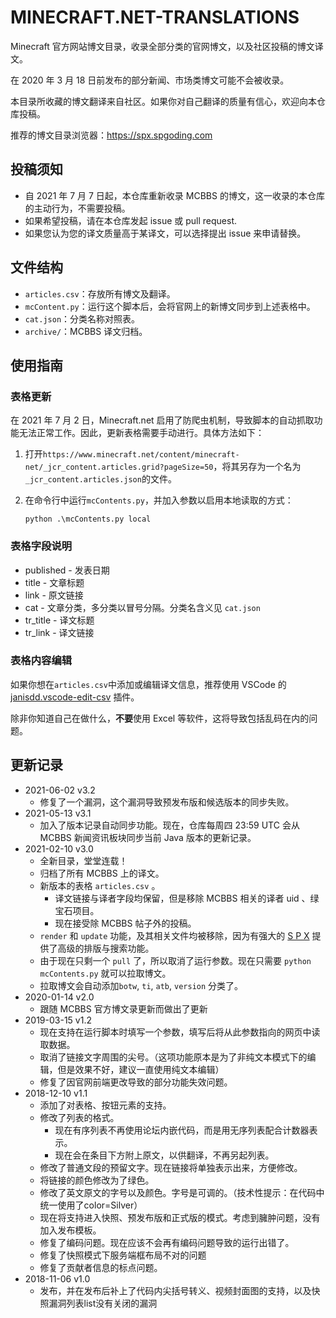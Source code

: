 # MINECRAFT.NET-TRANSLATIONS

Minecraft 官方网站博文目录，收录全部分类的官网博文，以及社区投稿的博文译文。

在 2020 年 3 月 18 日前发布的部分新闻、市场类博文可能不会被收录。

本目录所收藏的博文翻译来自社区。如果你对自己翻译的质量有信心，欢迎向本仓库投稿。

推荐的博文目录浏览器：https://spx.spgoding.com



## 投稿须知

* 自 2021 年 7 月 7 日起，本仓库重新收录 MCBBS 的博文，这一收录的本仓库的主动行为，不需要投稿。
* 如果希望投稿，请在本仓库发起 issue 或 pull request.
* 如果您认为您的译文质量高于某译文，可以选择提出 issue 来申请替换。



## 文件结构

* `articles.csv`：存放所有博文及翻译。
* `mcContent.py`：运行这个脚本后，会将官网上的新博文同步到上述表格中。
* `cat.json`：分类名称对照表。
* `archive/`：MCBBS 译文归档。



## 使用指南

### 表格更新

在 2021 年 7 月 2 日，Minecraft.net 启用了防爬虫机制，导致脚本的自动抓取功能无法正常工作。因此，更新表格需要手动进行。具体方法如下：

1. 打开`https://www.minecraft.net/content/minecraft-net/_jcr_content.articles.grid?pageSize=50`，将其另存为一个名为`_jcr_content.articles.json`的文件。

2. 在命令行中运行`mcContents.py`，并加入参数以启用本地读取的方式：

   ```
   python .\mcContents.py local
   ```



### 表格字段说明

* published - 发表日期
* title - 文章标题
* link - 原文链接
* cat - 文章分类，多分类以冒号分隔。分类名含义见 `cat.json`
* tr_title - 译文标题
* tr_link - 译文链接



### 表格内容编辑

如果你想在`articles.csv`中添加或编辑译文信息，推荐使用 VSCode 的 [janisdd.vscode-edit-csv](http://marketplace.visualstudio.com/items?itemName=janisdd.vscode-edit-csv) 插件。

除非你知道自己在做什么，**不要**使用 Excel 等软件，这将导致包括乱码在内的问题。



## 更新记录

* 2021-06-02 v3.2
  * 修复了一个漏洞，这个漏洞导致预发布版和候选版本的同步失败。
* 2021-05-13 v3.1
  * 加入了版本记录自动同步功能。现在，仓库每周四 23:59 UTC 会从 MCBBS 新闻资讯板块同步当前 Java 版本的更新记录。
* 2021-02-10 v3.0
  * 全新目录，堂堂连载！
  * 归档了所有 MCBBS 上的译文。
  * 新版本的表格 `articles.csv` 。
    * 译文链接与译者字段均保留，但是移除 MCBBS 相关的译者 uid 、绿宝石项目。
    * 现在接受除 MCBBS 帖子外的投稿。
  * `render`  和 `update` 功能，及其相关文件均被移除，因为有强大的 [S P X](https://spx.spgoding.com) 提供了高级的排版与搜索功能。
  * 由于现在只剩一个 `pull` 了，所以取消了运行参数。现在只需要 `python mcContents.py` 就可以拉取博文。 
  * 拉取博文会自动添加`botw`, `ti`, `atb`, `version` 分类了。
* 2020-01-14 v2.0
  * 跟随 MCBBS 官方博文录更新而做出了更新
* 2019-03-15 v1.2
  * 现在支持在运行脚本时填写一个参数，填写后将从此参数指向的网页中读取数据。
  * 取消了链接文字周围的尖号。（这项功能原本是为了非纯文本模式下的编辑，但是效果不好，建议一直使用纯文本编辑）
  * 修复了因官网前端更改导致的部分功能失效问题。
* 2018-12-10 v1.1
  * 添加了对表格、按钮元素的支持。
  * 修改了列表的格式。
    - 现在有序列表不再使用论坛内嵌代码，而是用无序列表配合计数器表示。
    - 现在会在条目下方附上原文，以供翻译，不再另起列表。
  * 修改了普通文段的预留文字。现在链接将单独表示出来，方便修改。
  * 将链接的颜色修改为了绿色。
  * 修改了英文原文的字号以及颜色。字号是可调的。（技术性提示：在代码中统一使用了color=Silver）
  * 现在将支持进入快照、预发布版和正式版的模式。考虑到臃肿问题，没有加入发布模板。
  * 修复了编码问题。现在应该不会再有编码问题导致的运行出错了。
  * 修复了快照模式下服务端框布局不对的问题
  * 修复了贡献者信息的标点问题。
* 2018-11-06 v1.0
  * 发布，并在发布后补上了代码内尖括号转义、视频封面图的支持，以及快照漏洞列表list没有关闭的漏洞